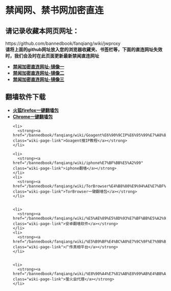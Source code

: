 <h1>禁闻网、禁书网加密直连</h1> 
<h2>请记录收藏本网页网址：</h2>https://github.com/bannedbook/fanqiang/wiki/jwproxy <strong>
<br/>请将上面的github网址放入您的浏览器收藏夹、书签栏等，下面的直连网址失效时，我们会及时在此页面更新最新禁闻直连网址 </strong>
<div class="boxed-group-inner wiki-auxiliary-content wiki-auxiliary-content-no-bg">

  <ul class="wiki-pages" data-filterable-for="wiki-pages-filter" data-filterable-type="substring">
    <li>
      <strong><a href="http://b1.myasdf.com/" class="wiki-page-link" target="_blank">禁闻加密直连网址-镜像一</a></strong>
    </li>  
    <li>
      <strong><a href="http://b1.myasf.net/" class="wiki-page-link" target="_blank">禁闻加密直连网址-镜像二</a></strong>
    </li>
    <li>
      <strong><a href="http://z01.01.dynamic-dns.net/" class="wiki-page-link" target="_blank">禁闻加密直连网址-镜像三</a></strong>
    </li>


  </ul>

</div>
<h2>翻墙软件下载</h2> 
<div class="boxed-group-inner wiki-auxiliary-content wiki-auxiliary-content-no-bg">
  <ul class="wiki-pages" data-filterable-for="wiki-pages-filter" data-filterable-type="substring">

 <li>
      <strong><a href="/bannedbook/fanqiang/wiki/%E7%81%AB%E7%8B%90firefox%E4%B8%80%E9%94%AE%E7%BF%BB%E5%A2%99%E5%8C%85" class="wiki-page-link">火狐firefox一键翻墙包</a></strong>
    </li>    
    <li>
      <strong><a href="/bannedbook/fanqiang/wiki/Chrome%E4%B8%80%E9%94%AE%E7%BF%BB%E5%A2%99%E5%8C%85" class="wiki-page-link">Chrome一键翻墙包</a></strong>
    </li>

    <li>
      <strong><a href="/bannedbook/fanqiang/wiki/Goagent%E6%90%9CIP%E6%95%99%E7%A8%8B" class="wiki-page-link">Goagent搜IP教程</a></strong>
    </li>

    <li>
      <strong><a href="/bannedbook/fanqiang/wiki/iphone%E7%BF%BB%E5%A2%99" class="wiki-page-link">iphone翻墙</a></strong>
    </li>
    <li>
      <strong><a href="/bannedbook/fanqiang/wiki/TorBrowser%E4%B8%80%E9%94%AE%E7%BF%BB%E5%A2%99%E5%8C%85" class="wiki-page-link">TorBrowser一键翻墙包</a></strong>
    </li>


    <li>
      <strong><a href="/bannedbook/fanqiang/wiki/%E5%AE%89%E5%8D%93%E7%BF%BB%E5%A2%99%E8%BD%AF%E4%BB%B6" class="wiki-page-link">安卓翻墙软件</a></strong>
    </li>
    <li>
      <strong><a href="/bannedbook/fanqiang/wiki/%E5%B9%BF%E4%BC%A0%E7%9C%9F%E7%9B%B8%E5%B9%B3%E5%8F%B0" class="wiki-page-link">广传真相平台</a></strong>
    </li>
   

    <li>
      <strong><a href="/bannedbook/fanqiang/wiki/%E8%90%A4%E7%81%AB%E8%99%AB%E4%BB%A3%E7%90%86" class="wiki-page-link">萤火虫代理</a></strong>
    </li>
  </ul>
</div>